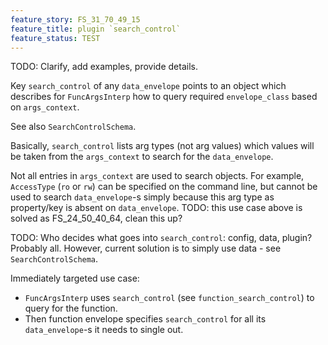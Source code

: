 ```yaml
---
feature_story: FS_31_70_49_15
feature_title: plugin `search_control`
feature_status: TEST
---
```


TODO: Clarify, add examples, provide details.

Key `search_control` of any `data_envelope` points to an object which describes for `FuncArgsInterp`
how to query required `envelope_class` based on `args_context`.

See also `SearchControlSchema`.

Basically, `search_control` lists arg types (not arg values) which values will be
taken from the `args_context` to search for the `data_envelope`.

Not all entries in `args_context` are used to search objects.
For example, `AccessType` (`ro` or `rw`) can be specified on the command line, but cannot be used
to search `data_envelope`-s simply because this arg type as property/key is absent on `data_envelope`.
TODO: this use case above is solved as FS_24_50_40_64, clean this up?

TODO: Who decides what goes into `search_control`: config, data, plugin? Probably all.
      However, current solution is to simply use data - see `SearchControlSchema`.

Immediately targeted use case:
*   `FuncArgsInterp` uses `search_control` (see `function_search_control`) to query for the function.
*   Then function envelope specifies `search_control` for all its `data_envelope`-s it needs to single out.
